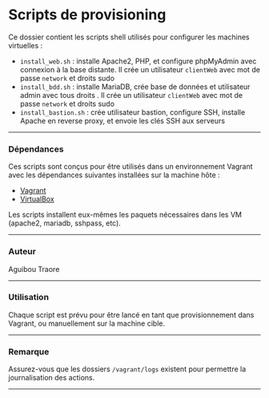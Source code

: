 # Scripts de provisioning

Ce dossier contient les scripts shell utilisés pour configurer les machines virtuelles :

- `install_web.sh` : installe Apache2, PHP, et configure phpMyAdmin avec connexion à la base distante. Il crée un utilisateur `clientWeb` avec mot de passe `network` et droits sudo
- `install_bdd.sh` : installe MariaDB, crée base de données et utilisateur admin avec tous droits . Il crée un utilisateur `clientWeb` avec mot de passe `network` et droits sudo 
- `install_bastion.sh` : crée utilisateur bastion, configure SSH, installe Apache en reverse proxy, et envoie les clés SSH aux serveurs  

---

### Dépendances

Ces scripts sont conçus pour être utilisés dans un environnement Vagrant avec les dépendances suivantes installées sur la machine hôte :

- [Vagrant](https://www.vagrantup.com/)  
- [VirtualBox](https://www.virtualbox.org/)  

Les scripts installent eux-mêmes les paquets nécessaires dans les VM (apache2, mariadb, sshpass, etc).

---

### Auteur

Aguibou Traore

---

### Utilisation

Chaque script est prévu pour être lancé en tant que provisionnement dans Vagrant, ou manuellement sur la machine cible.

---

### Remarque

Assurez-vous que les dossiers `/vagrant/logs` existent pour permettre la journalisation des actions.

---
